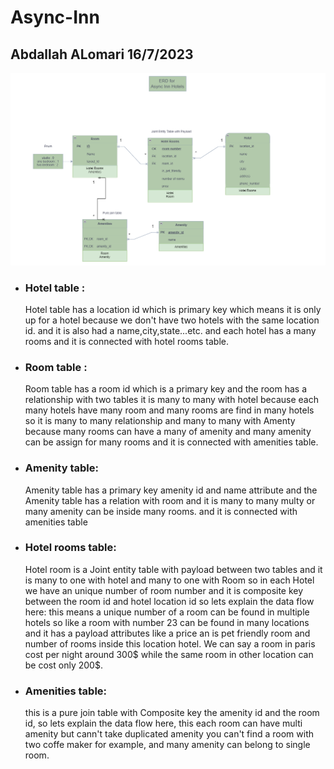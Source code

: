 # Async-Inn

## Abdallah ALomari 16/7/2023 

![ERD Async Inn Hotel](./Lab11-Abdallah.png)


- ### Hotel table :

     Hotel table has a location id which is primary key which means it is only up for a hotel
     because we don't have  two hotels with the same location id.
     and it is also had a name,city,state...etc.
     and each hotel has a many rooms and it is connected with hotel rooms table.

- ### Room table : 

    
    Room table has a room id which is a primary key and  the room has a relationship with two tables 
    it is many to many with hotel because each many hotels have many room and many rooms are find in many hotels so it is many to many relationship
    and many to many with Amenty because many rooms can have a many of amenity and many amenity can be assign for many rooms 
    and it is connected with amenities table.

- ### Amenity table:

    
    Amenity table has a primary key amenity id and name attribute and the Amenity table has a relation with room 
    and it is many to many multy or many amenity can be inside many rooms.
    and it is connected with amenities table


- ### Hotel rooms table:

    
    Hotel room is a Joint entity table with payload between two tables and it is many to one with hotel and many to one with Room
    so in each Hotel we have an unique number of room number and it is composite key between the room id and hotel location id
    so lets explain the data flow here: this means a unique number of a room can be found in multiple hotels so like a room with number 23 can be found in many locations 
    and it has a payload attributes like a price an is pet friendly  room and number of rooms inside this location hotel.
    We can say a room in paris cost per night around 300$ while the same room in other location can be cost only 200$.


- ### Amenities table: 
    
  this is a pure join table with Composite key the amenity id and the room id, 
  so lets explain the data flow here, this each room can have multi amenity but cann't take duplicated amenity
  you can't find a room with two coffe maker for example, and many amenity can belong to single room. 
